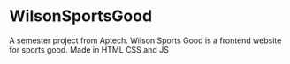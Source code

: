 # WilsonSportsGood
A semester project from Aptech. Wilson Sports Good is a frontend website for sports good.
Made in HTML CSS and JS
